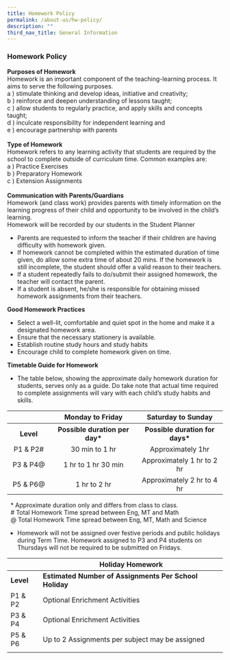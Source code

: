 ```yaml
---
title: Homework Policy
permalink: /about-us/hw-policy/
description: ""
third_nav_title: General Information
---
```

### Homework Policy

**Purposes of Homework**<br>
Homework is an important component of the teaching-learning process. It aims to serve the following purposes. <br>
a ) stimulate thinking and develop ideas, initiative and creativity;<br>
b )	reinforce and deepen understanding of lessons taught;<br>
c )	allow students to regularly practice, and apply skills and concepts taught;<br>
d )	inculcate responsibility for independent learning and<br>
e )	encourage partnership with parents<br>
<br>
**Type of Homework**<br>
Homework refers to any learning activity that students are required by the school to complete outside of curriculum time. Common examples are:<br>
a ) Practice Exercises<br>
b ) Preparatory Homework<br>
c ) Extension Assignments<br>
<br>
**Communication with Parents/Guardians**<br>
Homework (and class work) provides parents with timely information on the learning progress of their child and opportunity to be involved in the child’s learning. <br>
Homework will be recorded by our students in the Student Planner<br>
* Parents are requested to inform the teacher if their children are having difficulty with homework given.<br>
* If homework cannot be completed within the estimated duration of time given, do allow some extra time of about 20 mins.  If the homework is still incomplete, the student should offer a valid reason to their teachers.<br>
* If a student repeatedly fails to do/submit their assigned homework, the teacher will contact the parent.<br>
* If a student is absent, he/she is responsible for obtaining missed homework assignments from their teachers. <br>


**Good Homework Practices**<br>
* Select a well-lit, comfortable and quiet spot in the home and make it a designated homework area.<br>
* Ensure that the necessary stationery is available.<br>
* Establish routine study hours and study habits<br>
* Encourage child to complete homework given on time.<br>
 
**Timetable Guide for Homework**

* The table below, showing the approximate daily homework duration for students, serves only as a guide. Do take note that actual time required to complete assignments will vary with each child’s study habits and skills.
<table style="width:100%">
	<tbody>
	<tr>
		<th width="20%" style="text-align: center"></th>
		<th width="40%" style="text-align: center">Monday to Friday</th>
		<th width="40%" style="text-align: center">Saturday to Sunday</th>
	</tr>
	<tr>
		<th width="20%" style="text-align: center">Level</th>
		<th width="40%" style="text-align: center">Possible duration per day*</th>
		<th width="40%" style="text-align: center">Possible duration for days*</th>
	</tr>
	<tr>
		<td style="text-align: center">P1 &amp; P2#</td>
		<td style="text-align: center">30 min to 1 hr</td>
		<td style="text-align: center">Approximately 1hr</td>
	</tr>
	<tr>
		<td style="text-align: center">P3 &amp; P4@</td>
		<td style="text-align: center">1 hr to 1 hr 30 min</td>
		<td style="text-align: center">Approximately 1 hr to 2 hr</td>
	</tr>
	<tr>
		<td style="text-align: center">P5 &amp; P6@</td>
		<td style="text-align: center">1 hr to 2 hr</td>
		<td style="text-align: center">Approximately 2 hr to 4 hr</td>
	</tr>
<tr>
</tr>
</tbody>
</table>
&nbsp;&nbsp;* Approximate duration only and differs from class to class. <br>
&nbsp;&nbsp;# Total Homework Time spread between Eng, MT and Math <br>
&nbsp;&nbsp;@ Total Homework Time spread between Eng, MT, Math and Science<br>

* Homework will not be assigned over festive periods and public holidays during Term Time. Homework assigned to P3 and P4 students on Thursdays will not be required to be submitted on Fridays. 

|  | **Holiday Homework** |
| -------- | -------- |
| **Level** | **Estimated Number of Assignments Per School Holiday** |
| P1 &amp; P2 |  Optional Enrichment Activities  |
| P3 &amp; P4 | Optional Enrichment Activities  |
| P5 &amp; P6 | Up to 2 Assignments per subject may be assigned |
|  |  |